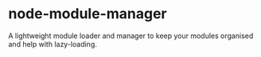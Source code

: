 # node-module-manager
A lightweight module loader and manager to keep your modules organised and help with lazy-loading.
